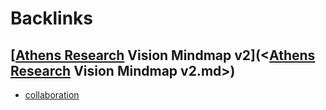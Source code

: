 
# Backlinks
## [[Athens Research](<[Athens Research.md>) Vision Mindmap v2](<[Athens Research](<Athens Research.md>) Vision Mindmap v2.md>)
- [collaboration](<collaboration.md>)


